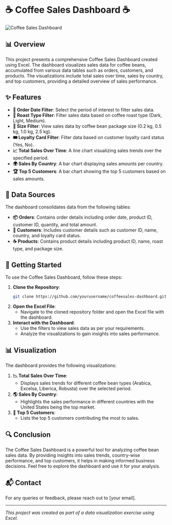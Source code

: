 # ☕ Coffee Sales Dashboard ☕

![Coffee Sales Dashboard](./path/to/image.png)

## 📊 Overview

This project presents a comprehensive Coffee Sales Dashboard created using Excel. The dashboard visualizes sales data for coffee beans, accumulated from various data tables such as orders, customers, and products. The visualizations include total sales over time, sales by country, and top customers, providing a detailed overview of sales performance.

## ✨ Features

- **📅 Order Date Filter**: Select the period of interest to filter sales data.
- **🌱 Roast Type Filter**: Filter sales data based on coffee roast type (Dark, Light, Medium).
- **📏 Size Filter**: View sales data by coffee bean package size (0.2 kg, 0.5 kg, 1.0 kg, 2.5 kg).
- **🎟️ Loyalty Card Filter**: Filter data based on customer loyalty card status (Yes, No).
- **📈 Total Sales Over Time**: A line chart visualizing sales trends over the specified period.
- **🌍 Sales By Country**: A bar chart displaying sales amounts per country.
- **🏆 Top 5 Customers**: A bar chart showing the top 5 customers based on sales amounts.

## 📁 Data Sources

The dashboard consolidates data from the following tables:
- **📦 Orders**: Contains order details including order date, product ID, customer ID, quantity, and total amount.
- **👥 Customers**: Includes customer details such as customer ID, name, country, and loyalty card status.
- **☕ Products**: Contains product details including product ID, name, roast type, and package size.

## 🚀 Getting Started

To use the Coffee Sales Dashboard, follow these steps:

1. **Clone the Repository**: 
    ```bash
    git clone https://github.com/yourusername/coffeesales-dashboard.git
    ```
2. **Open the Excel File**: 
    - Navigate to the cloned repository folder and open the Excel file with the dashboard.
3. **Interact with the Dashboard**: 
    - Use the filters to view sales data as per your requirements.
    - Analyze the visualizations to gain insights into sales performance.

## 📊 Visualization

The dashboard provides the following visualizations:

1. **📉 Total Sales Over Time**: 
    - Displays sales trends for different coffee bean types (Arabica, Excelsa, Liberica, Robusta) over the selected period.
2. **🌎 Sales By Country**: 
    - Highlights the sales performance in different countries with the United States being the top market.
3. **🏅 Top 5 Customers**: 
    - Lists the top 5 customers contributing the most to sales.

## 🔍 Conclusion

The Coffee Sales Dashboard is a powerful tool for analyzing coffee bean sales data. By providing insights into sales trends, country-wise performance, and top customers, it helps in making informed business decisions. Feel free to explore the dashboard and use it for your analysis.

## 📬 Contact

For any queries or feedback, please reach out to [your email].

---

*This project was created as part of a data visualization exercise using Excel.*
